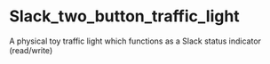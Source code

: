 # Slack_two_button_traffic_light
A physical toy traffic light which functions as a Slack status indicator (read/write)
